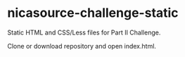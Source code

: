 # nicasource-challenge-static

Static HTML and CSS/Less files for Part II Challenge.

Clone or download repository and open index.html.
